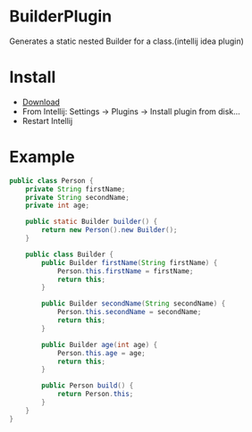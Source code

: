 # BuilderPlugin
 Generates a static nested Builder for a class.(intellij idea plugin)
 
# Install

* [Download](https://github.com/AlexVolkow/BuilderPlugin/blob/master/BuilderPlugin.jar)
* From Intellij: Settings -> Plugins -> Install plugin from disk...
* Restart Intellij

# Example

```java
public class Person {
    private String firstName;
    private String secondName;
    private int age;

    public static Builder builder() {
        return new Person().new Builder();
    }

    public class Builder {
        public Builder firstName(String firstName) {
            Person.this.firstName = firstName;
            return this;
        }

        public Builder secondName(String secondName) {
            Person.this.secondName = secondName;
            return this;
        }

        public Builder age(int age) {
            Person.this.age = age;
            return this;
        }

        public Person build() {
            return Person.this;
        }
    }
}
```
